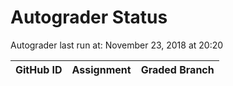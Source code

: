 # Autograder Status
Autograder last run at: November 23, 2018 at 20:20

| GitHub ID | Assignment | Graded Branch |
|-----------|------------|---------------|
